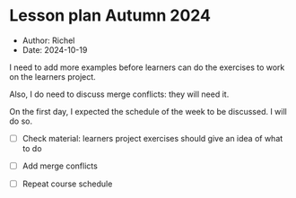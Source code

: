 # Lesson plan Autumn 2024

- Author: Richel
- Date: 2024-10-19

I need to add more examples before learners
can do the exercises to work on the learners project.

Also, I do need to discuss merge conflicts: they will
need it.

On the first day, I expected the schedule of the week to be discussed.
I will do so.

- [ ] Check material: learners project exercises should
  give an idea of what to do
- [ ] Add merge conflicts
- [ ] Repeat course schedule


